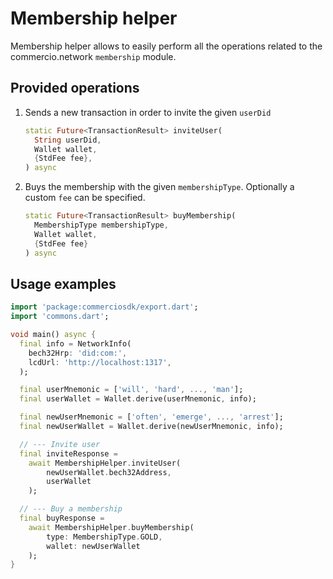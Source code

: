 # Membership helper

Membership helper allows to easily perform all the operations related to the commercio.network `membership` module.

## Provided operations

1. Sends a new transaction in order to invite the given `userDid`

    ```dart
    static Future<TransactionResult> inviteUser(
      String userDid,
      Wallet wallet,
      {StdFee fee},
    ) async
    ```

2. Buys the membership with the given `membershipType`. Optionally a custom `fee` can be specified.

    ```dart
    static Future<TransactionResult> buyMembership(
      MembershipType membershipType,
      Wallet wallet,
      {StdFee fee}
    ) async
    ```

## Usage examples

```dart
import 'package:commerciosdk/export.dart';
import 'commons.dart';

void main() async {
  final info = NetworkInfo(
    bech32Hrp: 'did:com:',
    lcdUrl: 'http://localhost:1317',
  );

  final userMnemonic = ['will', 'hard', ..., 'man'];
  final userWallet = Wallet.derive(userMnemonic, info);

  final newUserMnemonic = ['often', 'emerge', ..., 'arrest'];
  final newUserWallet = Wallet.derive(newUserMnemonic, info);

  // --- Invite user
  final inviteResponse =
    await MembershipHelper.inviteUser(
        newUserWallet.bech32Address,
        userWallet
    );

  // --- Buy a membership
  final buyResponse =
    await MembershipHelper.buyMembership(
        type: MembershipType.GOLD,
        wallet: newUserWallet
    );
}
```
